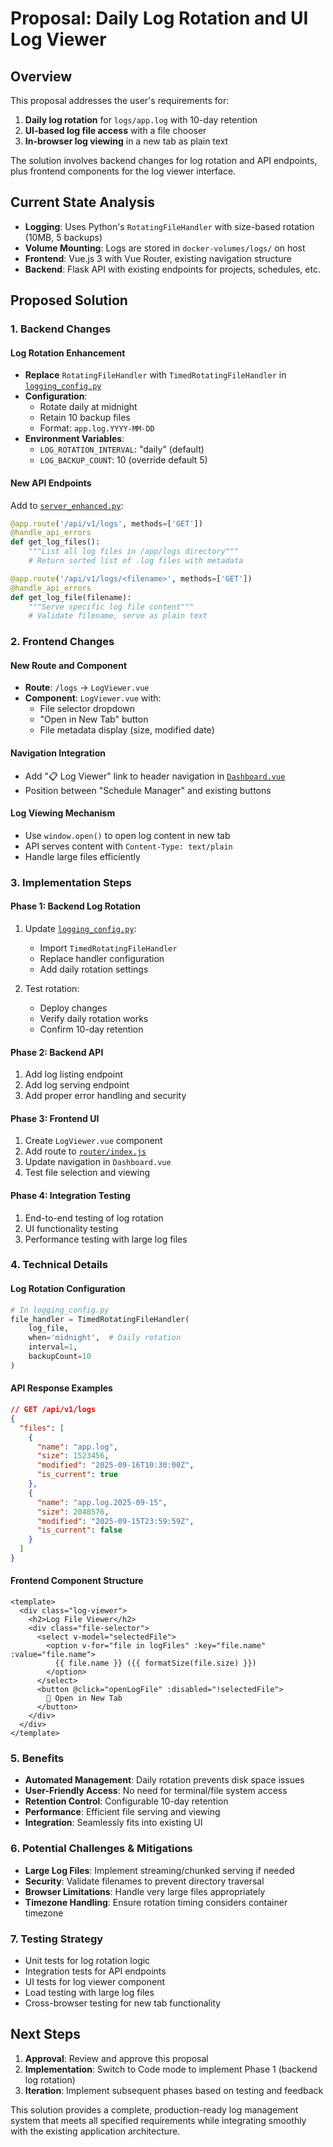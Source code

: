 # Proposal: Daily Log Rotation and UI Log Viewer

## Overview

This proposal addresses the user's requirements for:
1. **Daily log rotation** for `logs/app.log` with 10-day retention
2. **UI-based log file access** with a file chooser
3. **In-browser log viewing** in a new tab as plain text

The solution involves backend changes for log rotation and API endpoints, plus frontend components for the log viewer interface.

## Current State Analysis

- **Logging**: Uses Python's `RotatingFileHandler` with size-based rotation (10MB, 5 backups)
- **Volume Mounting**: Logs are stored in `docker-volumes/logs/` on host
- **Frontend**: Vue.js 3 with Vue Router, existing navigation structure
- **Backend**: Flask API with existing endpoints for projects, schedules, etc.

## Proposed Solution

### 1. Backend Changes

#### Log Rotation Enhancement
- **Replace** `RotatingFileHandler` with `TimedRotatingFileHandler` in [`logging_config.py`](logging_config.py)
- **Configuration**:
  - Rotate daily at midnight
  - Retain 10 backup files
  - Format: `app.log.YYYY-MM-DD`
- **Environment Variables**:
  - `LOG_ROTATION_INTERVAL`: "daily" (default)
  - `LOG_BACKUP_COUNT`: 10 (override default 5)

#### New API Endpoints
Add to [`server_enhanced.py`](server_enhanced.py):

```python
@app.route('/api/v1/logs', methods=['GET'])
@handle_api_errors
def get_log_files():
    """List all log files in /app/logs directory"""
    # Return sorted list of .log files with metadata

@app.route('/api/v1/logs/<filename>', methods=['GET'])
@handle_api_errors
def get_log_file(filename):
    """Serve specific log file content"""
    # Validate filename, serve as plain text
```

### 2. Frontend Changes

#### New Route and Component
- **Route**: `/logs` → `LogViewer.vue`
- **Component**: `LogViewer.vue` with:
  - File selector dropdown
  - "Open in New Tab" button
  - File metadata display (size, modified date)

#### Navigation Integration
- Add "📋 Log Viewer" link to header navigation in [`Dashboard.vue`](frontend/src/views/Dashboard.vue)
- Position between "Schedule Manager" and existing buttons

#### Log Viewing Mechanism
- Use `window.open()` to open log content in new tab
- API serves content with `Content-Type: text/plain`
- Handle large files efficiently

### 3. Implementation Steps

#### Phase 1: Backend Log Rotation
1. Update [`logging_config.py`](logging_config.py):
   - Import `TimedRotatingFileHandler`
   - Replace handler configuration
   - Add daily rotation settings

2. Test rotation:
   - Deploy changes
   - Verify daily rotation works
   - Confirm 10-day retention

#### Phase 2: Backend API
1. Add log listing endpoint
2. Add log serving endpoint
3. Add proper error handling and security

#### Phase 3: Frontend UI
1. Create `LogViewer.vue` component
2. Add route to [`router/index.js`](frontend/src/router/index.js)
3. Update navigation in `Dashboard.vue`
4. Test file selection and viewing

#### Phase 4: Integration Testing
1. End-to-end testing of log rotation
2. UI functionality testing
3. Performance testing with large log files

### 4. Technical Details

#### Log Rotation Configuration
```python
# In logging_config.py
file_handler = TimedRotatingFileHandler(
    log_file,
    when='midnight',  # Daily rotation
    interval=1,
    backupCount=10
)
```

#### API Response Examples
```json
// GET /api/v1/logs
{
  "files": [
    {
      "name": "app.log",
      "size": 1523456,
      "modified": "2025-09-16T10:30:00Z",
      "is_current": true
    },
    {
      "name": "app.log.2025-09-15",
      "size": 2048576,
      "modified": "2025-09-15T23:59:59Z",
      "is_current": false
    }
  ]
}
```

#### Frontend Component Structure
```vue
<template>
  <div class="log-viewer">
    <h2>Log File Viewer</h2>
    <div class="file-selector">
      <select v-model="selectedFile">
        <option v-for="file in logFiles" :key="file.name" :value="file.name">
          {{ file.name }} ({{ formatSize(file.size) }})
        </option>
      </select>
      <button @click="openLogFile" :disabled="!selectedFile">
        📄 Open in New Tab
      </button>
    </div>
  </div>
</template>
```

### 5. Benefits

- **Automated Management**: Daily rotation prevents disk space issues
- **User-Friendly Access**: No need for terminal/file system access
- **Retention Control**: Configurable 10-day retention
- **Performance**: Efficient file serving and viewing
- **Integration**: Seamlessly fits into existing UI

### 6. Potential Challenges & Mitigations

- **Large Log Files**: Implement streaming/chunked serving if needed
- **Security**: Validate filenames to prevent directory traversal
- **Browser Limitations**: Handle very large files appropriately
- **Timezone Handling**: Ensure rotation timing considers container timezone

### 7. Testing Strategy

- Unit tests for log rotation logic
- Integration tests for API endpoints
- UI tests for log viewer component
- Load testing with large log files
- Cross-browser testing for new tab functionality

## Next Steps

1. **Approval**: Review and approve this proposal
2. **Implementation**: Switch to Code mode to implement Phase 1 (backend log rotation)
3. **Iteration**: Implement subsequent phases based on testing and feedback

This solution provides a complete, production-ready log management system that meets all specified requirements while integrating smoothly with the existing application architecture.
